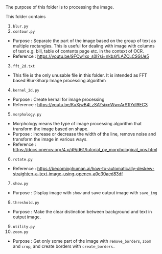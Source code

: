 The purpose of this folder is to processing the image.

This folder contains
1.  `blur.py`
2.  `contour.py`
-   Purpose : Separate the part of the image based on the group of text as 
        multiple rectangles. This is useful for dealing with image with columns of
        text e.g. bill, table of contents page etc. in the context of OCR.
-   Reference : https://youtu.be/9FCw1xo_s0I?si=nkbaYLAZCLCSGUe5
3.  `fft_2d.txt`
-   This file is the only unusable file in this folder.
    It is intended as FFT based Blur-Sharp Image processing algorithm
4.  `kernel_2d.py`
-   Purpose : Create kernal for image processing
-   Reference : https://youtu.be/KuXjwB4LzSA?si=nWwcArS1IYdI9EC3
5.  `morphology.py`
-   Morphology means the type of image processing algorithm that transform the image based on shape.
-   Purpose : increase or decrease the width of the line, remove noise and transform the image in various ways.
-   Reference : https://docs.opencv.org/4.x/d9/d61/tutorial_py_morphological_ops.html 
6.  `rotate.py`
-   Reference : https://becominghuman.ai/how-to-automatically-deskew-straighten-a-text-image-using-opencv-a0c30aed83df
7.  `show.py`
-   Purpose : Display image with `show` and save output image with `save_img`
8.  `threshold.py`
-   Purpose : Make the clear distinction between background and text in output image.
9.  `utility.py`
10. `zoom.py`
-   Purpose : Get only some part of the image with `remove_borders`, `zoom` and `crop`, and create borders with `create_borders.`
